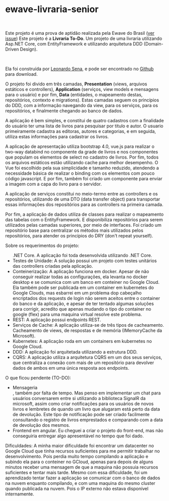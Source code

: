 # ewave-livraria-senior

﻿<p>Este projeto é uma prova de aptidão realizada pela Ewave do Brasil (<a href="https://github.com/shadowkras/ewave-livraria-senior/issues/1">ver issue</a>) Este projeto é a <b>Livraria To-Do</b>. Um projeto de uma livraria utilizando Asp.NET Core, com EntityFramework e utilizando arquitetura DDD (Domain-Driven Design).</p>
<br />
<p>Ela foi construída por <a href="emailto:lsr.sena@gmail.com">Leonardo Sena</a>, e pode ser encontrado no <a href="https://github.com/shadowkras/ewave-livraria-senior/">Github</a> para download.</p>

<p>O projeto foi divido em três camadas, <b>Presentation</b> (views, arquivos estáticos e controllers), <b>Application</b> (serviços, view models e mensagens para o usuário) e por fim, <b>Data</b> (entidades, o mapeamento destas, repositórios, contexto e migrations). Estas camadas seguem os princípios do DDD, com a informação navegando da view, para os serviços, para os repositórios, e finalmente chegando ao banco de dados.</p>

<p>A aplicação é bem simples, e constitui de quatro cadastros com a finalidade do usuário ter uma lista de livros para pesquisar por titulo e autor. O usuario primeiramente cadastra as editoras, autores e categorias, e em seguida, utiliza estas informações para cadastrar os livros.</p>

<p>A aplicação de apresentação utiliza bootstrap 4.0, vue.js para realizar o two-way databind no componente da grade de livros e nos componentes que populam os elementos de select no cadastro de livros. Por fim, todos os arquivos estáticos estão utilizando cache para melhor desempenho. O Vue foi escolhido pela sua simplicidade e tamanho reduzido, atendendo a necessidade básica de realizar o binding com os elementos com pouco código javascript. E por fim, também foi criado um componente para enviar a imagem com a capa do livro para o servidor.</p>
<p>A aplicação de serviços constitui no meio-termo entre as controllers e os repositórios, utilizando de uma DTO (data transfer object) para transportar essas informações dos repositórios para as controllers na primeira camada.</p>
<p>Por fim, a aplicação de dados utiliza de classes para realizar o mapeamento das tabelas com o EntityFramework. E disponibiliza repositórios para serem utilizados pelas camadas superiores, por meio de interfaces. Foi criado um repositório base para centralizar os métodos mais utilizados pelos repositórios, para atender os princípios do DRY (don't repeat yourself).</p>

<P>Sobre os requerimentos do projeto:</p>
<ul>.NET Core. A aplicação foi toda desenvolvida utilizando .NET Core.</li>
<li>Testes de Unidade: A solução possui um projeto com testes unitários das controllers criadas pela aplicação.</li>
<li>Conteinerização: A aplicação funciona em docker. Apesar de não conseguir realizar todas as configurações, ela levanta no docker desktop e se comunica com um banco em conteiner no Google Cloud. Ela também pode ser publicada em um container em kubernetes do Google Clouds, mas esbarrei em um problema dop cabeçalho encriptados dos requests de login não serem aceitos entre o container do banco e da aplicação, e apesar de ter tentado algumas soluções para corrigir, acredito que apenas mudando o tipo do container no google (flex) para uma maquina virtual resolve este problema.</li>
<li>REST: A aplicação possui endpoints REST.</li>
<li>Serviços de Cache: A aplicação utiliza-se de três tipos de cacheamento. Cacheamento de views, de respostas e de memória (IMemoryCache da Microsoft).
<li>Kubernetes: A aplicação roda em um containers em kubernetes no Google Cloud.</li>
<li>DDD: A aplicação foi arquitetada utilizando a estrutura DDD.</li>
<li>CQRS: A aplicação utiliza a arquitetura CQRS em um dos seus serviços, que centraliza a conexão com mais de um repositório para devolver dados de ambos em uma única resposta aos endpoints.</li>
 </ul>

<p>O que ficou pendente (TO-DO):</p>
<ul>
<li>Mensageria</li>, também por falta de tempo. Mas penso em implementar um chat para usuários conversarem entre si utilizando a biblioteca SignalR da microsoft, assim como criar notificações para os usuários de novos livros e lembretes de quando um livro que alugaram está perto da data de devolução. Este tipo de notificação pode ser criado facilmente consultando o registro de livros emprestados e comparando com a data de devolução dos mesmos.
<li>Frontend em angular. Eu cheguei a criar o projeto do front-end, mas não conseguiria entregar algo apresentável no tempo que foi dado.</li>
 </ul>
 
 Dificuldades:
 A minha maior dificuldade foi encontrar um datacenter no Google Cloud que tinha recursos suficientes para me permitir trabalhar no desenvolvimento. Pois perdia muito tempo compilando a aplicação e subindo ela para o conteiner no GCloud, apenas para depois de alguns minutos receber uma mensagem de que a maquina não possuia recursos suficientes e tentar mais tarde.
 Mesmo com essa dificuldade, foi um aprendizado tentar fazer a aplicação se comunicar com o banco de dados na nuvem enquanto compilando, e com uma maquina do mesmo cluster quando publicada na nuvem. Pois o IP externo não estava disponível internamente.
